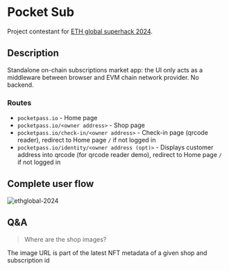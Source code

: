# Pocket Sub

Project contestant for [ETH global superhack 2024](https://ethglobal.com/events/superhack2024).

## Description

Standalone on-chain subscriptions market app: the UI only acts as a middleware between browser and EVM chain network provider. No backend. 

### Routes

- `pocketpass.io` - Home page
- `pocketpass.io/<owner address>` - Shop page
- `pocketpass.io/check-in/<owner address>` - Check-in page (qrcode reader), redirect to Home page `/` if not logged in
- `pocketpass.io/identity/<owner address (opt)>` - Displays customer address into qrcode (for qrcode reader demo), redirect to Home page `/` if not logged in

## Complete user flow


![ethglobal-2024](https://github.com/user-attachments/assets/38ab7610-8683-49ba-8541-558ff8067d09)

## Q&A

> Where are the shop images?
> 
The image URL is part of the latest NFT metadata of a given shop and subscription id
